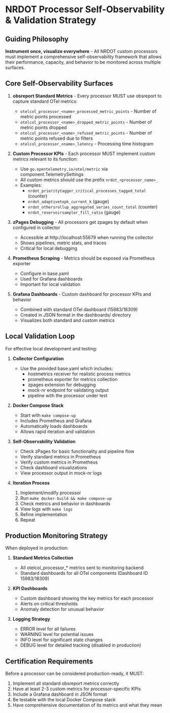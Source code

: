# NRDOT Processor Self-Observability & Validation Strategy

## Guiding Philosophy

**Instrument once, visualize everywhere** - All NRDOT custom processors must implement a comprehensive self-observability framework that allows their performance, capacity, and behavior to be monitored across multiple surfaces.

## Core Self-Observability Surfaces

1. **obsreport Standard Metrics** - Every processor MUST use obsreport to capture standard OTel metrics:
   - `otelcol_processor_<name>_processed_metric_points` - Number of metric points processed
   - `otelcol_processor_<name>_dropped_metric_points` - Number of metric points dropped
   - `otelcol_processor_<name>_refused_metric_points` - Number of metric points refused due to filters
   - `otelcol_processor_<name>_latency` - Processing time histogram

2. **Custom Processor KPIs** - Each processor MUST implement custom metrics relevant to its function:
   - Use `go.opentelemetry.io/otel/metric` via component.TelemetrySettings
   - All custom metrics should use the prefix `nrdot_<processor_name>_`
   - Examples:
     - `nrdot_prioritytagger_critical_processes_tagged_total` (counter)
     - `nrdot_adaptivetopk_current_k` (gauge)
     - `nrdot_othersrollup_aggregated_series_count_total` (counter)
     - `nrdot_reservoirsampler_fill_ratio` (gauge)

3. **zPages Debugging** - All processors get zpages by default when configured in collector
   - Accessible at http://localhost:55679 when running the collector
   - Shows pipelines, metric stats, and traces
   - Critical for local debugging

4. **Prometheus Scraping** - Metrics should be exposed via Prometheus exporter
   - Configure in base.yaml
   - Used for Grafana dashboards
   - Important for local validation

5. **Grafana Dashboards** - Custom dashboard for processor KPIs and behavior
   - Combined with standard OTel dashboard (15983/18309)
   - Created in JSON format in the dashboards/ directory
   - Visualizes both standard and custom metrics

## Local Validation Loop

For effective local development and testing:

1. **Collector Configuration**
   - Use the provided base.yaml which includes:
     - hostmetrics receiver for realistic process metrics
     - prometheus exporter for metrics collection
     - zpages extension for debugging
     - mock-nr endpoint for validating output
     - pipeline with the processor under test

2. **Docker Compose Stack**
   - Start with `make compose-up`
   - Includes Prometheus and Grafana
   - Automatically loads dashboards
   - Allows rapid iteration and validation

3. **Self-Observability Validation**
   - Check zPages for basic functionality and pipeline flow
   - Verify standard metrics in Prometheus
   - Verify custom metrics in Prometheus
   - Check dashboard visualizations
   - View processor output in mock-nr logs

4. **Iteration Process**
   1. Implement/modify processor
   2. Run `make docker-build && make compose-up`
   3. Check metrics and behavior in dashboards
   4. View logs with `make logs`
   5. Refine implementation
   6. Repeat

## Production Monitoring Strategy

When deployed in production:

1. **Standard Metrics Collection**
   - All otelcol_processor_* metrics sent to monitoring backend
   - Standard dashboards for all OTel components (Dashboard ID 15983/18309)

2. **KPI Dashboards**
   - Custom dashboard showing the key metrics for each processor
   - Alerts on critical thresholds
   - Anomaly detection for unusual behavior

3. **Logging Strategy**
   - ERROR level for all failures
   - WARNING level for potential issues
   - INFO level for significant state changes
   - DEBUG level for detailed tracking (disabled in production)

## Certification Requirements

Before a processor can be considered production-ready, it MUST:

1. Implement all standard obsreport metrics correctly
2. Have at least 2-3 custom metrics for processor-specific KPIs
3. Include a Grafana dashboard in JSON format
4. Be testable with the local Docker Compose stack
5. Have comprehensive documentation of its metrics and what they mean
